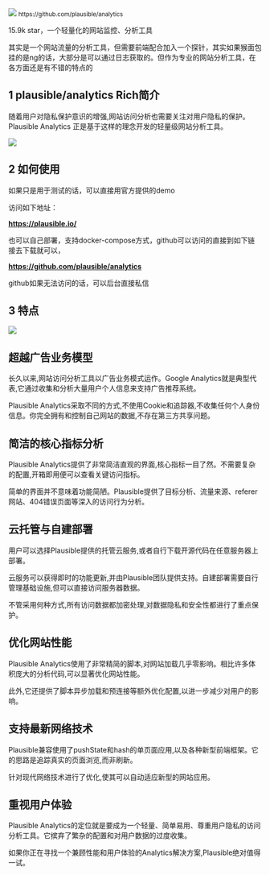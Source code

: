 <img src="/assets/image/230828-开源轻量级的web访问分析工具-1.png" style="max-width: 70%; height: auto;">
<small>https://github.com/plausible/analytics</small>


15.9k star，一个轻量化的网站监控、分析工具

其实是一个网站流量的分析工具，但需要前端配合加入一个探针，其实如果猴面包挂的是ng的话，大部分是可以通过日志获取的。但作为专业的网站分析工具，在各方面还是有不错的特点的

## 1 plausible/analytics Rich简介

随着用户对隐私保护意识的增强,网站访问分析也需要关注对用户隐私的保护。Plausible Analytics 正是基于这样的理念开发的轻量级网站分析工具。

![](/assets/image/230828-开源轻量级的web访问分析工具-1.png)


## 2 如何使用

如果只是用于测试的话，可以直接用官方提供的demo

访问如下地址：

**https://plausible.io/**

也可以自己部署，支持docker-compose方式，github可以访问的直接到如下链接去下载就可以，

**https://github.com/plausible/analytics**

github如果无法访问的话，可以后台直接私信

## 3 特点


![](/assets/image/230828-开源轻量级的web访问分析工具-2.png)


## 超越广告业务模型

长久以来,网站访问分析工具以广告业务模式运作。Google Analytics就是典型代表,它通过收集和分析大量用户个人信息来支持广告推荐系统。

Plausible Analytics采取不同的方式,不使用Cookie和追踪器,不收集任何个人身份信息。你完全拥有和控制自己网站的数据,不存在第三方共享问题。

## 简洁的核心指标分析

Plausible Analytics提供了非常简洁直观的界面,核心指标一目了然。不需要复杂的配置,开箱即用便可以查看关键访问指标。

简单的界面并不意味着功能简陋。Plausible提供了目标分析、流量来源、referer网站、404错误页面等深入的访问行为分析。

## 云托管与自建部署

用户可以选择Plausible提供的托管云服务,或者自行下载开源代码在任意服务器上部署。

云服务可以获得即时的功能更新,并由Plausible团队提供支持。自建部署需要自行管理基础设施,但可以直接访问服务器数据。

不管采用何种方式,所有访问数据都加密处理,对数据隐私和安全性都进行了重点保护。

## 优化网站性能 

Plausible Analytics使用了非常精简的脚本,对网站加载几乎零影响。相比许多体积庞大的分析代码,可以显著优化网站性能。

此外,它还提供了脚本异步加载和预连接等额外优化配置,以进一步减少对用户的影响。

## 支持最新网络技术

Plausible兼容使用了pushState和hash的单页面应用,以及各种新型前端框架。它的思路是追踪真实的页面浏览,而非刷新。

针对现代网络技术进行了优化,使其可以自动适应新型的网站应用。

## 重视用户体验

Plausible Analytics的定位就是要成为一个轻量、简单易用、尊重用户隐私的访问分析工具。它摈弃了繁杂的配置和对用户数据的过度收集。

如果你正在寻找一个兼顾性能和用户体验的Analytics解决方案,Plausible绝对值得一试。
